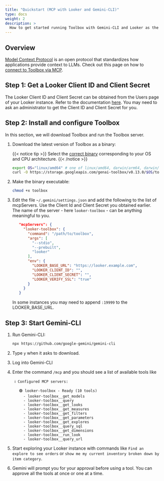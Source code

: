 ```yaml
---
title: "Quickstart (MCP with Looker and Gemini-CLI)"
type: docs
weight: 2
description: >
  How to get started running Toolbox with Gemini-CLI and Looker as the source.
---
```


## Overview

[Model Context Protocol](https://modelcontextprotocol.io) is an open protocol
that standardizes how applications provide context to LLMs. Check out this page
on how to [connect to Toolbox via MCP](../../how-to/connect_via_mcp.md).

## Step 1: Get a Looker Client ID and Client Secret

The Looker Client ID and Client Secret can be obtained from the Users page of
your Looker instance. Refer to the documentation
[here](https://cloud.google.com/looker/docs/api-auth#authentication_with_an_sdk).
You may need to ask an administrator to get the Client ID and Client Secret
for you.

## Step 2: Install and configure Toolbox

In this section, we will download Toolbox and run the Toolbox server.

1. Download the latest version of Toolbox as a binary:

    {{< notice tip >}}
   Select the
   [correct binary](https://github.com/googleapis/genai-toolbox/releases)
   corresponding to your OS and CPU architecture.
    {{< /notice >}}
    <!-- {x-release-please-start-version} -->
    ```bash
    export OS="linux/amd64" # one of linux/amd64, darwin/arm64, darwin/amd64, or windows/amd64
    curl -O https://storage.googleapis.com/genai-toolbox/v0.13.0/$OS/toolbox
    ```
    <!-- {x-release-please-end} -->

1. Make the binary executable:

    ```bash
    chmod +x toolbox
    ```

1. Edit the file `~/.gemini/settings.json` and add the following
   to the list of mcpServers. Use the Client Id and Client Secret
   you obtained earlier. The name of the server - here
   `looker-toolbox` - can be anything meaningful to you.

   ```json
      "mcpServers": {
        "looker-toolbox": {
          "command": "/path/to/toolbox",
          "args": [
            "--stdio",
            "--prebuilt",
            "looker"
          ],
          "env": {
            "LOOKER_BASE_URL": "https://looker.example.com",
            "LOOKER_CLIENT_ID": "",
            "LOOKER_CLIENT_SECRET": "",
            "LOOKER_VERIFY_SSL": "true"
          }
        }
      }
   ```

   In some instances you may need to append `:19999` to
   the LOOKER_BASE_URL.

## Step 3: Start Gemini-CLI

1. Run Gemini-CLI:

    ```bash
    npx https://github.com/google-gemini/gemini-cli
    ```

1. Type `y` when it asks to download.

1. Log into Gemini-CLI

1. Enter the command `/mcp` and you should see a list of
   available tools like

   ```
    ℹ Configured MCP servers:

      🟢 looker-toolbox - Ready (10 tools)
        - looker-toolbox__get_models
        - looker-toolbox__query
        - looker-toolbox__get_looks
        - looker-toolbox__get_measures
        - looker-toolbox__get_filters
        - looker-toolbox__get_parameters
        - looker-toolbox__get_explores
        - looker-toolbox__query_sql
        - looker-toolbox__get_dimensions
        - looker-toolbox__run_look
        - looker-toolbox__query_url
    ```

1. Start exploring your Looker instance with commands like
   `Find an explore to see orders` or `show me my current
   inventory broken down by item category`.

1. Gemini will prompt you for your approval before using
   a tool. You can approve all the tools at once or
   one at a time.
